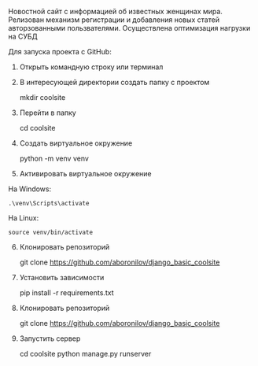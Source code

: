 Новостной сайт с информацией об известных женщинах мира.
Релизован механизм регистрации и добавления новых статей авторзованными пользвателями.
Осуществлена оптимизация нагрузки на СУБД

Для запуска проекта с GitHub:
1) Открыть командную строку или терминал
   

2) В интересующей директории создать папку с проектом 
   

    mkdir coolsite
   

3) Перейти в папку
   

    cd coolsite

   
4) Создать виртуальное окружение 
   

    python -m venv venv
   

5) Активировать виртуальное окружение

На Windows:

    .\venv\Scripts\activate

На Linux:

    source venv/bin/activate

6) Клонировать репозиторий 
   

    git clone https://github.com/aboronilov/django_basic_coolsite
   

7) Установить зависимости


    pip install -r requirements.txt

6) Клонировать репозиторий   
   

    git clone https://github.com/aboronilov/django_basic_coolsite
7) Запустить сервер


    cd coolsite
    python manage.py runserver